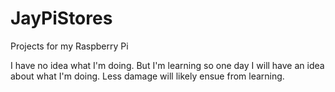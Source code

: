 # JayPiStores
Projects for my Raspberry Pi

I have no idea what I'm doing. But I'm learning so one day I will have an idea about what I'm doing. Less damage will likely ensue from learning. 
